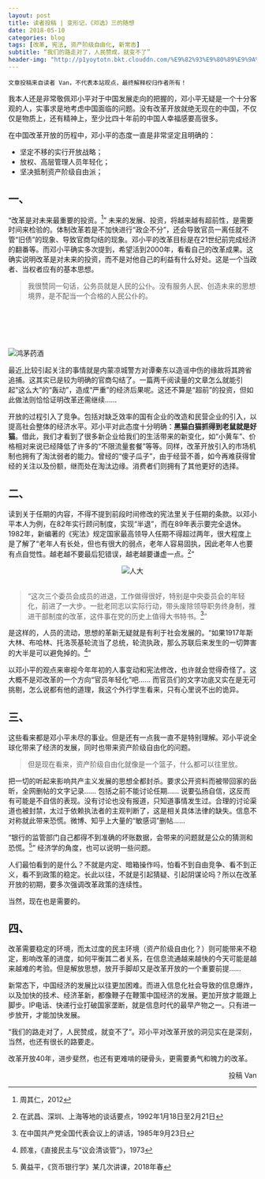 ```yaml
---
layout: post
title: 读者投稿 | 变形记，《邓选》三的随想
date: 2018-05-10
categories: blog
tags: [改革, 宪法, 资产阶级自由化, 新常态]
subtitle: “我们的路走对了，人民赞成，就变不了”
header-img: "http://p1yoytotn.bkt.clouddn.com/%E9%82%93%E9%80%89%E9%9A%8F%E6%83%B3%20via%20%E8%96%9B.png"
---
```

`文章投稿来自读者 Van，不代表本站观点，最终解释权归作者所有！`


我本人还是非常敬佩邓小平对于中国发展走向的把握的，邓小平无疑是一个十分客观的人，实事求是地考虑中国面临的问题。没有改革开放就绝无现在的中国，不仅仅是物质上，还有精神上，至少比四十年前的中国人幸福感要高很多。

在中国改革开放的历程中，邓小平的态度一直是非常坚定且明确的：
- 坚定不移的实行开放战略；
- 放权、高层管理人员年轻化；
- 坚决抵制资产阶级自由派；

## 一、

“改革是对未来最重要的投资。[^1]” 未来的发展、投资，将越来越有超前性，是需要时间来检验的。体制改革若是不加快进行“政企不分”，还会导致官员一离任就不管“旧债”的现象、导致官商勾结的现象。邓小平的改革目标是在21世纪前完成经济的翻番等。而邓小平确实多次提到，希望活到2000年，看看自己的改革成果。这确实说明改革是对未来的投资，而不是对他自己的利益有什么好处。这是一个当政者、当权者应有的基本思想。

>我很赞同一句话，公务员就是人民的公仆。没有服务人民、创造未来的思想境界，是不配当一个合格的人民公仆的。

<br><br><br><br>

![鸿茅药酒](http://p1yoytotn.bkt.clouddn.com/%E9%B8%BF%E8%8C%85%E8%8D%AF%E9%85%92.jpg)

最近,比较引起关注的事情就是内蒙凉城警方对谭秦东以造谣中伤的缘故将其跨省追捕。这其实已是较为明确的官商勾结了。一篇两千阅读量的文章怎么就能引起“这么大”的“轰动”，造成“严重”的经济后果呢。这还不算是“超前”的投资，但如此做法则恰恰证明改革还需继续……

开放的过程引入了竞争。包括对缺乏效率的国有企业的改造和民营企业的引入，以提高社会整体的经济水平。邓小平对此态度十分明确：**黑猫白猫抓得到老鼠就是好猫**。借此，我们才看到了很多新企业给我们的生活带来的新变化，如“小黄车”、价格相对来说已经降低了许多的“不限流量套餐”等等。同样，改革开放引入的市场机制也拥有了淘汰弱者的能力。曾经的“傻子瓜子”，由于经营不善，如今再难获得曾经的关注以及份额，继而处在淘汰边缘。消费者们则拥有了其他更好的选择。

## 二、

读到关于任期的内容，不得不提到前段时间修改的宪法里关于任期的条款。以邓小平本人为例，在82年实行顾问制度，实现“半退”，而在89年表示要完全退休。1982年，新编著的《宪法》规定国家最高领导人任期不得超过两年，很大程度上是了解了“老年人有长处，但也有很大的弱点，老年人容易固执，因此老年人也要有点自觉性。越老越不要最后犯错误，越老越要谦虚一点。[^2]”

<div align="center"><img src="http://p1yoytotn.bkt.clouddn.com/%E4%BA%BA%E5%A4%A7.jpeg" alt="人大" /></div>

<br>

>“这次三个委员会成员的进退，工作做得很好，特别是中央委员会的年轻化，前进了一大步。一批老同志以实际行动，带头废除领导职务终身制，推进干部制度的改革，这件事在党的历史上值得大书特书。[^3]”

是这样的，人员的流动，思想的革新无疑就是有利于社会发展的。“如果1917年斯大林、布哈林、托洛茨基轮流当了总统，轮流执政，那么苏联后来发生的一切弊害的大半是可以避免掉的。[^4]”

以邓小平的观点来审视今年年初的人事变动和宪法修改，也许就会觉得奇怪了。这大概不是邓改革的一个方向“官员年轻化”吧…… 而官员们的文字功底又实在是无可挑剔，怎么说都有他的道理，我这个外行学生看来，只有心里说不出的诡异。

## 三、

这些看来都是邓小平未尽的事业。但是还有一点我一直不是特别理解。邓小平说全球化带来了经济的发展，同时也带来资产阶级自由化的问题。
>但是现在看来，资产阶级自由化就像是一个篮子，什么都可以往里放。

把一切的听起来影响共产主义发展的思想全都封杀。要求公开资料而被带回家的岳昕，全网删帖的文字记录…… 包括之前不能讨论任期…… 说要弘扬自信，这反而有可能是不自信的表现。没有讨论也没有报道，只知道事情发生过。合理的讨论渠道也被封禁，太过于依赖执法者的主观判断了，这是相关具体法律的缺失。信息不对称就此带来恐慌。微博、知乎上大量的“敏感词”删帖……

“银行的监管部门自己都得不到准确的坏账数据，会带来的问题就是公众的猜测和恐慌。[^5]” 经济学的角度，也可以说明一些问题。

人们最怕看到的是什么？不就是内定、暗箱操作吗，怕看不到自由竞争、看不到正义，看不到政策的稳定。长此以往，不就是引起猜疑、引起阴谋论吗？所以在改革开放的初期，要多次强调改革政策的连续性。

当然，现在也是需要的。

## 四、

改革需要稳定的环境，而太过度的民主环境（资产阶级自由化？）则可能带来不稳定，影响改革的进度，如何平衡其二者关系，在信息流通越来越快的今天可能是越来越难的考验。但是解放思想，放开手脚却又是改革开放的一个重要前提……

新常态下，中国经济的发展比以往更加困难。而进入信息化社会导致的信息爆炸，以及加快的技术、经济革新，都像鞭子在鞭策中国经济的发展。更加开放才能跟上脚步。IP电话、快递行业打破国家垄断，就是信息时代的最早产物之一。只有进一步放开，才能加快发展。

“我们的路走对了，人民赞成，就变不了”。邓小平对改革开放的洞见实在是深刻，当然，也还有很长的路要走。

改革开放40年，进步斐然，也还有更难啃的硬骨头，更需要勇气和魄力的改革。




<div align="right">投稿 Van</div>


[^1]: 周其仁，2012
[^2]: 在武昌、深圳、上海等地的谈话要点，1992年1月18日至2月21日
[^3]: 在中国共产党全国代表会议上的讲话，1985年9月23日
[^4]: 顾准，《直接民主与“议会清谈管”》，1973
[^5]: 黄益平，《货币银行学》某几次讲课，2018年春
